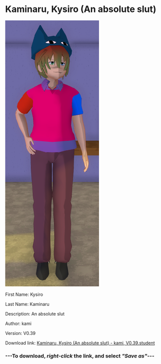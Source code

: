 # Kaminaru, Kysiro (An absolute slut)

<img src = "https://raw.githubusercontent.com/Arbiter1223/Daigaku-Gurashi-Custom-Students/master/Students/Files/Kaminaru%2C%20Kysiro%20(An%20absolute%20slut).png">

First Name: Kysiro

Last Name: Kaminaru

Description: An absolute slut

Author: kami

Version: V0.39

Download link: <a href="https://raw.githubusercontent.com/Arbiter1223/Daigaku-Gurashi-Custom-Students/master/Students/Files/Kaminaru%2C%20Kysiro%20(An%20absolute%20slut)%20-%20kami%2C%20V0.39.student">Kaminaru, Kysiro (An absolute slut) - kami, V0.39.student</a>

### ---**To download, _right-click_ the link, and select _"Save as"_**---
